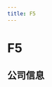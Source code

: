 ```yaml
---
title: F5
---
```


# F5

## 公司信息

<DirectHireCompanyTable state="washington" city="seattle" companyJsonFileName="f5" />